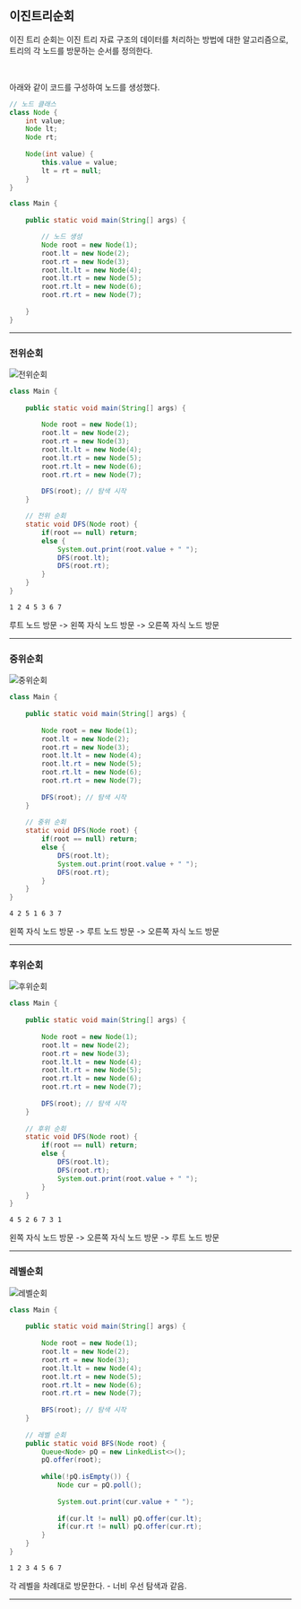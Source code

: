 ## 이진트리순회

이진 트리 순회는 이진 트리 자료 구조의 데이터를 처리하는 방법에 대한 알고리즘으로, 트리의 각 노드를 방문하는 순서를 정의한다.

&nbsp;

아래와 같이 코드를 구성하여 노드를 생성했다.

```java
// 노드 클래스
class Node {
    int value;
    Node lt;
    Node rt;
    
    Node(int value) {
        this.value = value;
        lt = rt = null;
    }
}

class Main {
    
    public static void main(String[] args) {

        // 노드 생성
        Node root = new Node(1);
        root.lt = new Node(2);
        root.rt = new Node(3);
        root.lt.lt = new Node(4);
        root.lt.rt = new Node(5);
        root.rt.lt = new Node(6);
        root.rt.rt = new Node(7);
        
    }
}
```

---

### 전위순회

![전위순회](https://github.com/user-attachments/assets/0f37a3b4-f9c7-42da-a153-bf90ea6f2122)

```java
class Main {
    
    public static void main(String[] args) {
        
        Node root = new Node(1);
        root.lt = new Node(2);
        root.rt = new Node(3);
        root.lt.lt = new Node(4);
        root.lt.rt = new Node(5);
        root.rt.lt = new Node(6);
        root.rt.rt = new Node(7);
        
        DFS(root); // 탐색 시작
    }

    // 전위 순회
    static void DFS(Node root) {
        if(root == null) return;
        else {
            System.out.print(root.value + " ");
            DFS(root.lt);
            DFS(root.rt);
        }
    }
}
```

```
1 2 4 5 3 6 7 
```

루트 노드 방문 -> 왼쪽 자식 노드 방문 -> 오른쪽 자식 노드 방문

---

### 중위순회

![중위순회](https://github.com/user-attachments/assets/b4fa43e7-f327-4ff0-a06a-d0501eb43bec)

```java
class Main {
    
    public static void main(String[] args) {
        
        Node root = new Node(1);
        root.lt = new Node(2);
        root.rt = new Node(3);
        root.lt.lt = new Node(4);
        root.lt.rt = new Node(5);
        root.rt.lt = new Node(6);
        root.rt.rt = new Node(7);
        
        DFS(root); // 탐색 시작
    }
    
    // 중위 순회
    static void DFS(Node root) {
        if(root == null) return;
        else {
            DFS(root.lt);
            System.out.print(root.value + " ");
            DFS(root.rt);
        }
    }
}
```

```
4 2 5 1 6 3 7 
```

왼쪽 자식 노드 방문 -> 루트 노드 방문 -> 오른쪽 자식 노드 방문

---

### 후위순회

![후위순회](https://github.com/user-attachments/assets/211e5f8c-0624-4fb8-a184-351def0a6475)

```java
class Main {
    
    public static void main(String[] args) {
        
        Node root = new Node(1);
        root.lt = new Node(2);
        root.rt = new Node(3);
        root.lt.lt = new Node(4);
        root.lt.rt = new Node(5);
        root.rt.lt = new Node(6);
        root.rt.rt = new Node(7);
        
        DFS(root); // 탐색 시작
    }
    
    // 후위 순회
    static void DFS(Node root) {
        if(root == null) return;
        else {
            DFS(root.lt);
            DFS(root.rt);
            System.out.print(root.value + " ");
        }
    }
}
```

```
4 5 2 6 7 3 1 
```

왼쪽 자식 노드 방문 -> 오른쪽 자식 노드 방문 -> 루트 노드 방문

---

### 레벨순회

![레벨순회](https://github.com/user-attachments/assets/23e5fe9b-e48d-4024-b0c9-0290f1520b49)

```java
class Main {
    
    public static void main(String[] args) {
        
        Node root = new Node(1);
        root.lt = new Node(2);
        root.rt = new Node(3);
        root.lt.lt = new Node(4);
        root.lt.rt = new Node(5);
        root.rt.lt = new Node(6);
        root.rt.rt = new Node(7);
        
        BFS(root); // 탐색 시작
    }
    
    // 레벨 순회
    public static void BFS(Node root) {
        Queue<Node> pQ = new LinkedList<>();
        pQ.offer(root);
        
        while(!pQ.isEmpty()) {
            Node cur = pQ.poll();
            
            System.out.print(cur.value + " ");
            
            if(cur.lt != null) pQ.offer(cur.lt);
            if(cur.rt != null) pQ.offer(cur.rt);
        }
    }
}

```

```
1 2 3 4 5 6 7 
```

각 레벨을 차례대로 방문한다.
\- 너비 우선 탐색과 같음.

---
